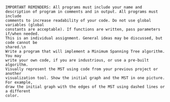     IMPORTANT REMINDERS: All programs must include your name and
    description of program in comments and in output. All programs must include
    comments to increase readability of your code. Do not use global variables (global
    constants are acceptable). If functions are written, pass parameters if/when needed.
    This is an individual assignment. General ideas may be discussed, but code cannot be
    shared.\n
    Write a program that will implement a Minimum Spanning Tree algorithm. You may
    write your own code, if you are industrious, or use a pre-built algorithm.
    Visually represent the MST using code from your previous project or another
    visualization tool. Show the initial graph and the MST in one picture. For example,
    draw the initial graph with the edges of the MST using dashed lines or a different
    color. 
